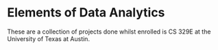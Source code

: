 # Elements of Data Analytics
These are a collection of projects done whilst enrolled is CS 329E at the University of Texas at Austin. 
